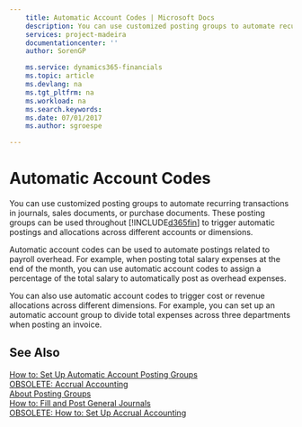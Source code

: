 ```yaml
---
    title: Automatic Account Codes | Microsoft Docs
    description: You can use customized posting groups to automate recurring transactions in journals, sales documents, or purchase documents. These posting groups can be used throughout [!INCLUDE[d365fin](includes/d365fin_md.md)] to trigger automatic postings and allocations across different accounts or dimensions.
    services: project-madeira
    documentationcenter: ''
    author: SorenGP

    ms.service: dynamics365-financials
    ms.topic: article
    ms.devlang: na
    ms.tgt_pltfrm: na
    ms.workload: na
    ms.search.keywords:
    ms.date: 07/01/2017
    ms.author: sgroespe

---
```

# Automatic Account Codes
You can use customized posting groups to automate recurring transactions in journals, sales documents, or purchase documents. These posting groups can be used throughout [!INCLUDE[d365fin](includes/d365fin_md.md)] to trigger automatic postings and allocations across different accounts or dimensions.  
  
 Automatic account codes can be used to automate postings related to payroll overhead. For example, when posting total salary expenses at the end of the month, you can use automatic account codes to assign a percentage of the total salary to automatically post as overhead expenses.  
  
 You can also use automatic account codes to trigger cost or revenue allocations across different dimensions. For example, you can set up an automatic account group to divide total expenses across three departments when posting an invoice.  
  
## See Also  
 [How to: Set Up Automatic Account Posting Groups](how-to-set-up-automatic-account-posting-groups.md)   
 [OBSOLETE: Accrual Accounting](OBSOLETE:%20Accrual%20Accounting.md)   
 [About Posting Groups](about-posting-groups.md)   
 [How to: Fill and Post General Journals](how-to-fill-and-post-general-journals.md)   
 [OBSOLETE: How to: Set Up Accrual Accounting](OBSOLETE:%20How%20to:%20Set%20Up%20Accrual%20Accounting.md)